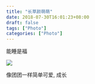 ```yaml
---
title: "长草颜萌萌"
date: 2018-07-30T16:01:23+08:00
draft: false
tags: ["Photo"]
categories: ["Photo"]
---
```


能睡是福

![](http://wx2.sinaimg.cn/large/62fdd4d5gy1ftyl8paro7j21mc25r4qp.jpg)

像团团一样简单可爱, 成长

